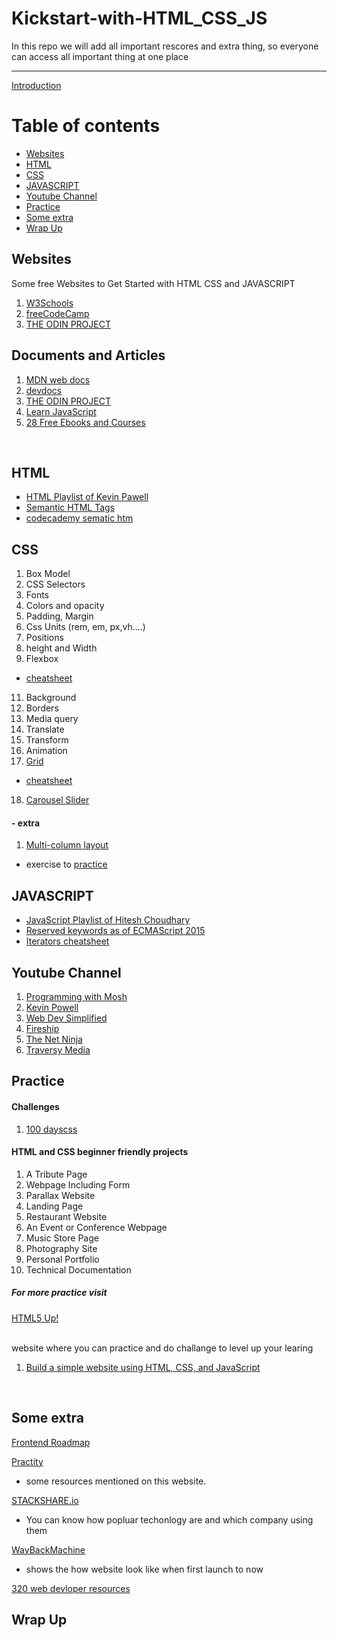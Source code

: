 # Kickstart-with-HTML_CSS_JS
In this repo we will add all important rescores and extra thing, so everyone can access all important thing at one place

<hr>

[Introduction](https://youtu.be/Sxxw3qtb3_g)

Table of contents
=================
* [Websites](#websites)
* [HTML](#html)
* [CSS](#css)
* [JAVASCRIPT](#javascript)
* [Youtube Channel](#youtube_channel)
* [Practice](#practice)
* [Some extra](#some_extra)
* [Wrap Up](#wrap_up)

## Websites <a name = "websites"></a>
Some free Websites to Get Started with HTML CSS and JAVASCRIPT
<br>

1. [W3Schools](https://www.w3schools.com/)
2. [freeCodeCamp](https://www.freecodecamp.org/)
3. [THE ODIN PROJECT](https://www.theodinproject.com/)

## Documents and Articles

1. [MDN web docs](https://mdn.dev/)
2. [devdocs](https://devdocs.io)
3. [THE ODIN PROJECT](https://www.theodinproject.com/courses/foundations#html-foundations)
4. [Learn JavaScript](https://www.codecademy.com/courses/introduction-to-javascript/informationals/learn-javascript-welcome)
5. [28 Free Ebooks and Courses](https://enlear.academy/28-ebook-and-course-free-for-web-development-4f01a4d1f4a6)

<br>

## HTML <a name = "html"></a>
* [HTML Playlist of Kevin Pawell](https://youtube.com/playlist?list=PL4-IK0AVhVjM0xE0K2uZRvsM7LkIhsPT-)
* [Semantic HTML Tags](https://www.youtube.com/watch?v=naha1DIHK4E)
* [codecademy sematic htm](https://www.codecademy.com/courses/learn-html/lessons/semantic-html/exercises/review)

## CSS <a name = "css"></a>
1. Box Model
2. CSS Selectors
3. Fonts
4. Colors and opacity
5. Padding, Margin
6. Css Units (rem, em, px,vh....)
7. Positions
8. height and Width
9. Flexbox
- [cheatsheet](https://flexbox.malven.co/)
11. Background
12. Borders
13. Media query
14. Translate
15. Transform
16. Animation
17. [Grid](https://www.youtube.com/watch?v=uuOXPWCh-6o)
- [cheatsheet](https://grid.malven.co/)
18. [Carousel Slider](https://youtu.be/ku_97a6Bgkg)

#### - extra
1. [Multi-column layout](https://developer.mozilla.org/en-US/docs/Web/CSS/CSS_Columns)
- exercise to [practice](https://developer.mozilla.org/en-US/docs/Learn/CSS/CSS_layout/Multicol_skills)

## JAVASCRIPT <a name = "javascript"></a>

* [JavaScript Playlist of Hitesh Choudhary](https://www.youtube.com/playlist?list=PLRAV69dS1uWTSu9cVg8jjXW8jndOYYJPP)
* [Reserved keywords as of ECMAScript 2015](https://developer.mozilla.org/en-US/docs/Web/JavaScript/Reference/Lexical_grammar#keywords)
* [Iterators cheatsheet](https://www.codecademy.com/learn/introduction-to-javascript/modules/learn-javascript-iterators/cheatsheet)

## Youtube Channel <a name = "youtube_channel"></a>

1. [Programming with Mosh](https://www.youtube.com/c/programmingwithmosh)
2. [Kevin Powell](https://www.youtube.com/channel/UCJZv4d5rbIKd4QHMPkcABCw)
3. [Web Dev Simplified](https://www.youtube.com/results?search_query=web+simplified)
4. [Fireship](https://www.youtube.com/channel/UCsBjURrPoezykLs9EqgamOA)
5. [The Net Ninja](https://www.youtube.com/c/TheNetNinja)
6. [Traversy Media](https://www.youtube.com/c/TraversyMedia)

## Practice <a name = "practice"></a>

#### Challenges

1. [100 dayscss](https://100dayscss.com/)


#### HTML and CSS beginner friendly projects

1. A Tribute Page
2. Webpage Including Form
3. Parallax Website
4. Landing Page
5. Restaurant Website
6. An Event or Conference Webpage
7. Music Store Page
8. Photography Site
9. Personal Portfolio
10. Technical Documentation

##### For more practice visit
 [HTML5 Up!](https://html5up.net/)
 
<br>
website where you can practice and do challange to level up your learing
<br>

1. [Build a simple website using HTML, CSS, and JavaScript](https://docs.microsoft.com/en-us/learn/modules/build-simple-website/)

<br>

## Some extra <a name = "some_extra"></a>

[Frontend Roadmap](https://github.com/yueming-Chen/developer-roadmap-chinese/blob/master/frontend.md)

[Practity](https://practity.com/481-2/)
- some resources mentioned on this website.

[STACKSHARE.io](https://stackshare.io/feed)
- You can know how popluar techonlogy are and which company using them

[WayBackMachine](https://archive.org/web/)
- shows the how website look like when first launch to now

[320 web devloper resources](https://devdojo.com/rahulism/320-free-resources-for-learning-fullstack-frontend-and-backend)

## Wrap Up <a name = "wrap_up"></a>
